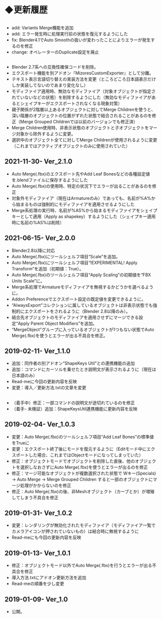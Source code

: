 
# ◆更新履歴

##
- add: Variants Merge機能を追加
- add: エラー発生時に処理実行前の状態を復元するようにした
- fix: Blender4.1でAuto Smoothの扱いが変わったことによりエラーが発生するのを修正
- change: オペレーターのDuplicate設定を廃止

## 
- Blender 2.7系への互換性確保コードを削除。
- エクスポート機能を別アドオン『MizoresCustomExporter』として分離。
- テキスト表示言語切り替えの実装方法を変更（ところどころ日本語表示だけしか実装してないのであまり変化なし）
- モディファイア適用時、無効なモディファイア（対象オブジェクトが指定されていないなどの状態）を削除するようにした（無効なモディファイアがあるとシェイプキーがエクスポートされなくなる現象対策）
- 親子関係が2階層以上あるオブジェクトに対してMerge Childrenを使うと、深い階層のオブジェクトの位置がずれた状態で結合されることがあるのを修正（Merge Grouped Childrenでは以前のバージョンでも修正済）
- Merge Children使用時、非表示状態のオブジェクトと子オブジェクトをマージ対象から除外するように変更。
- 選択中のオブジェクト全てに対してMerge Childrenが使用されるように変更（これまではアクティブオブジェクトのみに使用されていた）

## 2021-11-30- Ver_2.1.0
- Auto Merge(.fbx)のエクスポート先やAdd Leaf Bonesなどの各種設定値を.blendファイルに保存するようにした
- Auto Merge(.fbx)の使用時、特定の状況下でエラーが出ることがあるのを修正
- 対象外モディファイア（現在はArmatureのみ）であっても、名前が%A%から始まるものは強制的にモディファイアを適用させるようにした
- Merge系処理の実行時、名前が%AS%から始まるモディファイアをシェイプキーとして適用（Apply as shapekey）するようにした（シェイプキー適用時に名前の%AS%は削除）

## 2021-06-15- Ver_2.0.0
- Blender2.8以降に対応
- Auto Merge(.fbx)にツールシェルフ項目“Scale”を追加。
- Auto Merge(.fbx)にツールシェルフ項目“!EXPERIMENTAL! Apply Transform”を追加（初期値：True）。
- Auto Merge(.fbx)のツールシェルフ項目“Apply Scaling”の初期値を“FBX Units Scale”に。
- Merge系処理でArmatureモディファイアを無視するかどうかを選べるように。
- Addon Preferenceでエクスポート設定の既定値を変更できるように。
- “AlwaysExport”コレクションに属しているオブジェクトは非表示状態でも強制的にエクスポートをされるように（Blender 2.8以降のみ）。
- 結合先オブジェクトのモディファイアを適用させずにマージできる設定“Apply Parent Object Modifiers”を追加。
- “MergeObject”グループに入っているオブジェクトが1つもない状態でAuto Merge(.fbx)を使うとエラーが出る不具合を修正。

## 2019-02-11- Ver_1.1.0
- 追加：同作者の別アドオン“ShapeKeys Util”との連携機能の追加
- 追加：コマンドにカーソルを乗せたとき説明文が表示されるように（現在は日本語のみ）
- Read-meに今回の更新内容を反映
- 変更：導入／更新方法.txtの文章を変更

## 
- （着手中）修正：一部コマンドの説明文が途切れているのを修正
- （着手- 未検証）追加：ShapeKeysUtil連携機能に更新内容を反映

## 2019-02-04- Ver_1.0.3
- 変更：Auto Merge(.fbx)のツールシェルフ項目“Add Leaf Bones”の標準値をTrueに
- 変更：エクスポート終了後にモードを復元するように（Editモード中にエクスポートした場合、これまではObjectモードになってしまっていた）
- 修正：オブジェクトモードでオブジェクトを削除した直後、他のオブジェクトを選択しなおさずにAuto Merge(.fbx)を使うとエラーが出るのを修正
- 修正：マージ可能なオブジェクトが複数選択された状態で Wキー(Specials) → Auto Merge → Merge Grouped Children すると一部のオブジェクトにマージ処理がかからないのを修正
- 修正：Auto Merge(.fbx)の後、非Meshオブジェクト（カーブとか）が増殖してしまう不具合を修正

## 2019-01-31- Ver_1.0.2
- 変更：レンダリングが無効化されたモディファイア（モディファイア一覧でカメラアイコンが押されていないもの）は結合時に無視するように
- Read-meにも今回の更新内容を反映

## 2019-01-13- Ver_1.0.1
- 修正：オブジェクトモード以外でAuto Merge(.fbx)を行うとエラーが出る不具合を修正
- 導入方法.txtにアドオン更新方法を追加
- Read-meの順番を少し変更

## 2019-01-09- Ver_1.0
- 公開。
